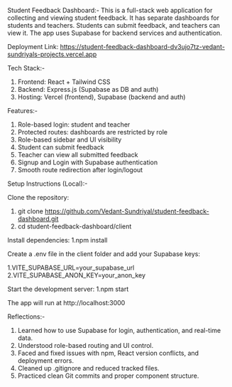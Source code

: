 Student Feedback Dashboard:- 
This is a full-stack web application for collecting and viewing student feedback. It has separate dashboards for students and teachers. 
Students can submit feedback, and teachers can view it. The app uses Supabase for backend services and authentication.

Deployment Link: https://student-feedback-dashboard-dv3ujo7tz-vedant-sundriyals-projects.vercel.app

Tech Stack:-

1. Frontend: React + Tailwind CSS
2. Backend: Express.js (Supabase as DB and auth)
3. Hosting: Vercel (frontend), Supabase (backend and auth)

Features:-

1. Role-based login: student and teacher
2. Protected routes: dashboards are restricted by role
3. Role-based sidebar and UI visibility
4. Student can submit feedback
5. Teacher can view all submitted feedback
6. Signup and Login with Supabase authentication
7. Smooth route redirection after login/logout

Setup Instructions (Local):-

Clone the repository:

1. git clone https://github.com/Vedant-Sundriyal/student-feedback-dashboard.git
2. cd student-feedback-dashboard/client

Install dependencies:
1.npm install

Create a .env file in the client folder and add your Supabase keys:

1.VITE_SUPABASE_URL=your_supabase_url 
2.VITE_SUPABASE_ANON_KEY=your_anon_key 

Start the development server:
1.npm start

The app will run at http://localhost:3000

Reflections:-

1. Learned how to use Supabase for login, authentication, and real-time data.
2. Understood role-based routing and UI control.
3. Faced and fixed issues with npm, React version conflicts, and deployment errors.
4. Cleaned up .gitignore and reduced tracked files.
5. Practiced clean Git commits and proper component structure.
